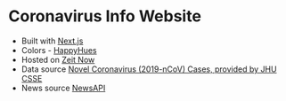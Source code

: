 # Coronavirus Info Website

* Built with [Next.js](https://nextjs.org/)
* Colors - [HappyHues](https://www.happyhues.co/palettes/6)
* Hosted on [Zeit Now](https://zeit.co/)
* Data source [Novel Coronavirus (2019-nCoV) Cases, provided by JHU CSSE](https://docs.google.com/spreadsheets/d/1wQVypefm946ch4XDp37uZ-wartW4V7ILdg-qYiDXUHM/htmlview?usp=sharing&sle=true)
* News source [NewsAPI](https://newsapi.org)
